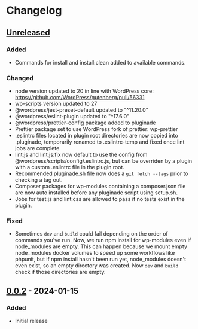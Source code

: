 # Changelog

## [Unreleased]

### Added
- Commands for install and install:clean added to available commands.

### Changed
- node version updated to 20 in line with WordPress core: https://github.com/WordPress/gutenberg/pull/56331
- wp-scripts version updated to 27
- @wordpress/jest-preset-default updated to "^11.20.0"
- @wordpress/eslint-plugin updated to "^17.6.0"
- @wordpress/prettier-config package added to pluginade
- Prettier package set to use WordPress fork of prettier: wp-prettier
- .eslintrc files located in plugin root directories are now copied into .pluginade, temporarily renamed to .eslintrc-temp and fixed once lint jobs are complete.
- lint:js and lint:js:fix now default to use the config from @wordpress/scripts/config/.eslintrc.js, but can be overriden by a plugin with a custom .eslintrc file in the plugin root.
- Recommended pluginade.sh file now does a `git fetch --tags` prior to checking a tag out.
- Composer packages for wp-modules containing a composer.json file are now auto installed before any pluginade script using setup.sh.
- Jobs for test:js and lint:css are allowed to pass if no tests exist in the plugin.

### Fixed
- Sometimes `dev` and `build` could fail depending on the order of commands you've run. Now, we run npm install for wp-modules even if node_modules are empty. This can happen because we mount empty node_modules docker volumes to speed up some workflows like phpunit, but if npm install hasn't been run yet, node_modules doesn't even exist, so an empty directory was created. Now `dev` and `build` check if those directories are empty.

## [0.0.2] - 2024-01-15

### Added
- Initial release

[Unreleased]: https://github.com/your-repo/compare/v0.0.2...HEAD
[0.0.2]: https://github.com/your-repo/releases/tag/v0.0.2
